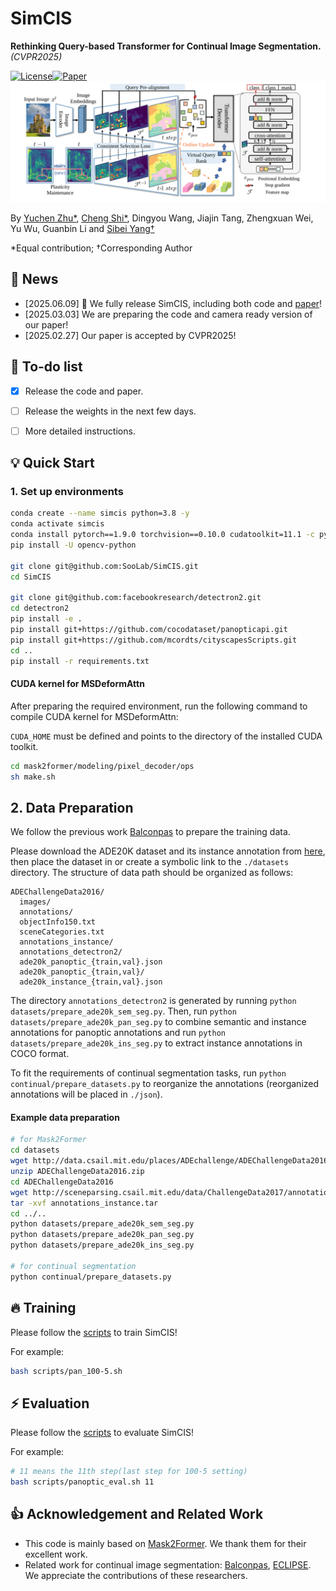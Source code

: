 # SimCIS

**Rethinking Query-based Transformer for Continual Image Segmentation.** *(CVPR2025)*

[![License](https://img.shields.io/badge/License-MIT-blue.svg?style=flat-square)](LICENSE)[![Paper](https://badgen.net/badge/icon/arXiv?icon=awesome&label&color=red&style=flat-square)](./assets/CVPR_2025_SimCIS.pdf)
![SimCLS](assets/framework.svg)

By [Yuchen Zhu*](https://github.com/ZhuYuChenNO1), [Cheng Shi*](https://chengshiest.github.io/),  Dingyou Wang, Jiajin Tang, Zhengxuan Wei, Yu Wu, Guanbin Li and [Sibei Yang†](https://faculty.sist.shanghaitech.edu.cn/yangsibei/)

*Equal contribution; †Corresponding Author

## 📣 News

* [2025.06.09] 🤗 We fully release SimCIS, including both code and [paper](./assets/CVPR_2025_SimCIS.pdf)!
* [2025.03.03] We are preparing the code and camera ready version of our paper!
* [2025.02.27] Our paper is accepted by CVPR2025!


## 📝 To-do list

- [x] Release the code and paper.
- [ ] Release the weights in the next few days.
- [ ] More detailed instructions.


## 💡 Quick Start
### 1. Set up environments

```bash
conda create --name simcis python=3.8 -y
conda activate simcis
conda install pytorch==1.9.0 torchvision==0.10.0 cudatoolkit=11.1 -c pytorch -c nvidia
pip install -U opencv-python

git clone git@github.com:SooLab/SimCIS.git
cd SimCIS

git clone git@github.com:facebookresearch/detectron2.git
cd detectron2
pip install -e .
pip install git+https://github.com/cocodataset/panopticapi.git
pip install git+https://github.com/mcordts/cityscapesScripts.git
cd ..
pip install -r requirements.txt

```

#### CUDA kernel for MSDeformAttn
After preparing the required environment, run the following command to compile CUDA kernel for MSDeformAttn:

`CUDA_HOME` must be defined and points to the directory of the installed CUDA toolkit.

```bash
cd mask2former/modeling/pixel_decoder/ops
sh make.sh
```

## 2. Data Preparation

We follow the previous work [Balconpas](https://github.com/jinpeng0528/BalConpas/tree/master) to prepare the training data. 

Please download the ADE20K dataset and its instance annotation from [here](http://sceneparsing.csail.mit.edu/), then place the dataset in or create a symbolic link to the `./datasets` directory. The structure of data path should be organized as follows:
```
ADEChallengeData2016/
  images/
  annotations/
  objectInfo150.txt
  sceneCategories.txt
  annotations_instance/
  annotations_detectron2/
  ade20k_panoptic_{train,val}.json
  ade20k_panoptic_{train,val}/
  ade20k_instance_{train,val}.json
```
The directory `annotations_detectron2` is generated by running `python datasets/prepare_ade20k_sem_seg.py`.
Then, run `python datasets/prepare_ade20k_pan_seg.py` to combine semantic and instance annotations for panoptic annotations and run `python datasets/prepare_ade20k_ins_seg.py` to extract instance annotations in COCO format.

To fit the requirements of continual segmentation tasks, run `python continual/prepare_datasets.py` to reorganize the annotations (reorganized annotations will be placed in `./json`).

#### Example data preparation
```bash
# for Mask2Former
cd datasets
wget http://data.csail.mit.edu/places/ADEchallenge/ADEChallengeData2016.zip
unzip ADEChallengeData2016.zip
cd ADEChallengeData2016
wget http://sceneparsing.csail.mit.edu/data/ChallengeData2017/annotations_instance.tar
tar -xvf annotations_instance.tar
cd ../..
python datasets/prepare_ade20k_sem_seg.py
python datasets/prepare_ade20k_pan_seg.py
python datasets/prepare_ade20k_ins_seg.py

# for continual segmentation
python continual/prepare_datasets.py
```

## 🔥 Training 
Please follow the [scripts](./scripts) to train SimCIS!

For example:

```bash
bash scripts/pan_100-5.sh
```

## ⚡️ Evaluation
Please follow the [scripts](./scripts) to evaluate SimCIS!

For example:

```bash
# 11 means the 11th step(last step for 100-5 setting)
bash scripts/panoptic_eval.sh 11
```

## 👍 Acknowledgement and Related Work
* This code is mainly based on [Mask2Former](https://github.com/facebookresearch/Mask2Former). We thank them for their excellent work.
* Related work for continual image segmentation: [Balconpas](https://github.com/jinpeng0528/BalConpas/tree/master), [ECLIPSE](https://github.com/clovaai/ECLIPSE). We appreciate the contributions of these researchers.